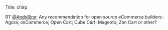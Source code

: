 Title: chirp

RT <a href="http://twitter.com/AndyBinn">@AndyBinn</a>: Any recommendation for open source eCommerce builders: Agora;  osCommerce; Open Cart; Cube Cart; Magento; Zen Cart or other?
